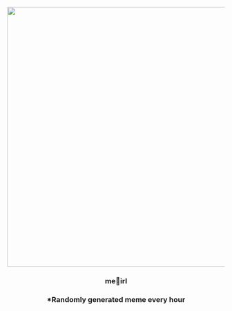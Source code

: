 <p align="center">
        <img src="https://i.redd.it/gaaopfuhlz091.jpg" width="600" height="600">
        </p>
        <h3 align="center">me🧻irl</h3>
        <h3 align="center">*Randomly generated meme every hour</h3>
    
